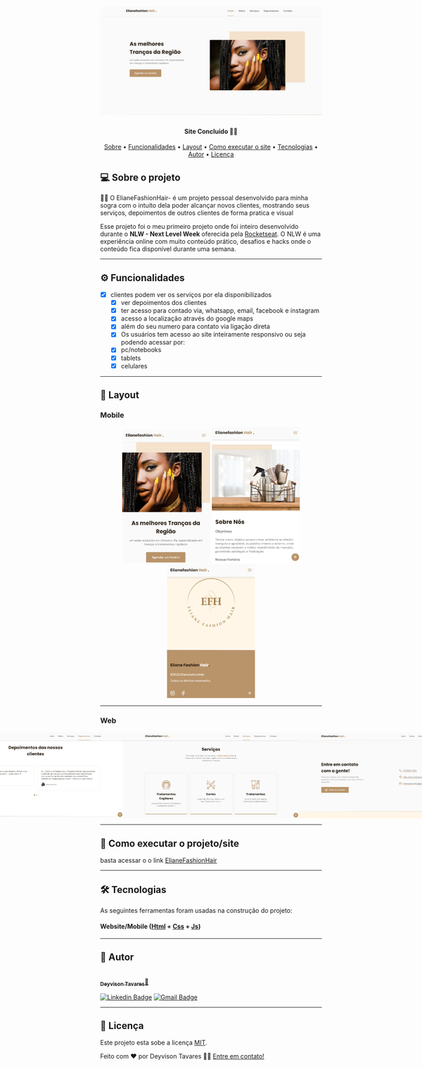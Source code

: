 <h1 align="center">
    <img alt="ElianeFashionHair" src="./assets/fotos/elianefashonhairsitereadme.png" />
</h1>

<h4 align="center"> 
  Site Concluído 💇‍♀️	
</h4>

<p align="center">
 <a href="#-sobre-o-projeto">Sobre</a> •
 <a href="#-funcionalidades">Funcionalidades</a> •
 <a href="#-layout">Layout</a> • 
 <a href="#-como-executar-o-projeto">Como executar o site</a> • 
 <a href="#-tecnologias">Tecnologias</a> • 
 <a href="#-autor">Autor</a> • 
 <a href="#user-content--licença">Licença</a>
</p>

## 💻 Sobre o projeto

💇‍♀️ O ElianeFashionHair- é um projeto pessoal desenvolvido para minha sogra com o intuito dela poder alcançar novos clientes, mostrando seus serviços, depoimentos de outros clientes de forma pratica e visual

Esse projeto foi o meu primeiro projeto onde foi inteiro desenvolvido durante o **NLW - Next Level Week** oferecida pela [Rocketseat](https://blog.rocketseat.com.br/primeira-next-level-week/).
O NLW é uma experiência online com muito conteúdo prático, desafios e hacks onde o conteúdo fica disponível durante uma semana.

---

## ⚙️ Funcionalidades

- [x] clientes podem ver os serviços por ela disponibilizados
  - [x] ver depoimentos dos clientes
  - [x] ter acesso para contado via, whatsapp, email, facebook e instagram
  - [x] acesso a localização através do google maps
  - [x] além do seu numero para contato via ligação direta
  - [x] Os usuários tem acesso ao site inteiramente responsivo ou seja podendo acessar por:
  - [x] pc/notebooks
  - [x] tablets
  - [x] celulares

---

## 🎨 Layout

### Mobile

<p align="center">
  <img alt="ElianeFashionHair" title="#ElianeFashionHair" src="./assets/fotos/Mobi 1.png" width="200px">

  <img alt="ElianeFashionHair" title="#ElianeFashionHair" src="./assets/fotos/Mobi 2.png" width="200px">

  <img alt="ElianeFashionHair" title="#ElianeFashionHair" src="./assets/fotos/Mobi 3.png" width="200px">
</p>

---

### Web

<p align="center" style="display: flex; align-items: flex-start; justify-content: center;">
  <img alt="ElianeFashionHair" title="#ElianeFashionHair" src="./assets/fotos/WEB 1.png" width="400px">

  <img alt="ElianeFashionHair" title="#ElianeFashionHair" src="./assets/fotos/WEB 2.png" width="400px">

  <img alt="ElianeFashionHair" title="#ElianeFashionHair" src="./assets/fotos/web 3.png" width="400px">
</p>

---

## 🚀 Como executar o projeto/site

basta acessar o o link
[ElianeFashionHair](https://deyvisontav.github.io/ElianeFashionHair/)

---

## 🛠 Tecnologias

As seguintes ferramentas foram usadas na construção do projeto:

#### **Website**/**Mobile** ([Html](https://devdocs.io/html//) + [Css](https://devdocs.io/css/) + [Js](https://devdocs.io/javascript))

---

## 🦸 Autor

<a href="https://github.com/DeyvisonTav">
 <img style="border-radius: 50%;" src="https://avatars.githubusercontent.com/u/101512004?v=4" width="100px;" alt=""/>
 <br />
 <sub><b>Deyvison Tavares</b></sub>🚀</a>
 <br />

[![Linkedin Badge](https://img.shields.io/badge/-Deyvison-blue?style=flat-square&logo=Linkedin&logoColor=white&link=https://www.linkedin.com/in/deyvison-tavares/)](https://www.linkedin.com/in/deyvison-tavares/)
[![Gmail Badge](https://img.shields.io/badge/-deyvisontav@gmail.com-c14438?style=flat-square&logo=Gmail&logoColor=white&link=mailto:deyvisontav.com)](mailto:deyvisontav@gmail.com)

---
## 📝 Licença

Este projeto esta sobe a licença [MIT](./LICENSE).

Feito com ❤️ por Deyvison Tavares 👋🏽 [Entre em contato!](https://www.linkedin.com/in/deyvison-tavares/)
